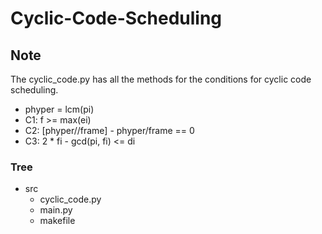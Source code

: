 # Cyclic-Code-Scheduling

## Note
The cyclic_code.py has all the methods for the conditions for cyclic code scheduling.
* phyper = lcm(pi)
* C1: f >= max(ei)
* C2: [phyper//frame] - phyper/frame == 0
* C3: 2 * fi - gcd(pi, fi) <= di
### Tree
* src
  * cyclic_code.py
  * main.py
  * makefile